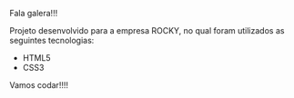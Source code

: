 Fala galera!!!

Projeto desenvolvido para a empresa ROCKY, no qual foram utilizados as seguintes tecnologias:

* HTML5
* CSS3

Vamos codar!!!!
